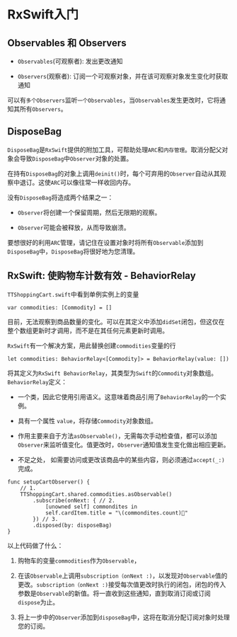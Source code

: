 # RxSwift入门

## Observables 和 Observers

- `Observables`(可观察者): 发出更改通知

- `Observers`(观察者): 订阅一个可观察对象，并在该可观察对象发生变化时获取通知

可以有`多个Observers`监听`一个Observables`，当`Observables`发生更改时，它将通知其所有`Observers`。


## DisposeBag

`DisposeBag`是`RxSwift`提供的附加工具，可帮助处理`ARC`和`内存管理`。取消分配父对象会导致`DisposeBag`中`Observer`对象的处置。

在持有`DisposeBag`的对象上调用`deinit()`时，每个可弃用的`Observer`自动从其观察中退订。这使`ARC`可以像往常一样收回内存。

没有`DisposeBag`将造成两个结果之一：

- `Observer`将创建一个保留周期，然后无限期的观察。

- `Observer`可能会被释放，从而导致崩溃。

要想很好的利用`ARC`管理，请记住在设置对象时将所有`Observable`添加到`DisposeBag`中，`DisposeBag`将很好地为您清理。

## RxSwift: 使购物车计数有效 - BehaviorRelay

`TTShoppingCart.swift`中看到单例实例上的变量

```
var commodities: [Commodity] = []
```
目前，无法观察到商品数量的变化。可以在其定义中添加`didSet`闭包，但这仅在整个数组更新时才调用，而不是在其任何元素更新时调用。

`RxSwift`有一个解决方案，用此替换创建`commodities`变量的行

```
let commodities: BehaviorRelay<[Commodity]> = BehaviorRelay(value: [])
```

将其定义为`RxSwift BehaviorRelay`，其类型为`Swift`的`Commodity`对象数组。`BehaviorRelay`定义：

- 一个类，因此它使用引用语义。这意味着商品引用了`BehaviorRelay`的一个实例。

- 具有一个属性 `value`，将存储`Commodity`对象数组。

- 作用主要来自于方法`asObservable()`，无需每次手动检查值，都可以添加`Observer`来监听值变化。值更改时，`Observer`通知值发生变化做出相应更新。

- 不足之处， 如需要访问或更改该商品中的某些内容，则必须通过`accept(_:)`完成。

```
func setupCartObserver() {
    // 1.
    TTShoppingCart.shared.commodities.asObservable()
        .subscribe(onNext: { // 2.
            [unowned self] commondites in
            self.cardItem.title = "\(commondites.count)🍫"
        }) // 3.
        .disposed(by: disposeBag)
}
```

以上代码做了什么：

1. 购物车的变量`commodities`作为`Observable`，

2. 在该`Observable`上调用`subscription（onNext :)`，以发现对`Observable`值的更改。`subscription（onNext :)`接受每次值更改时执行的闭包，闭包的传入参数是`Observable`的新值。将一直收到这些通知，直到取消订阅或订阅`dispose`为止。

3. 将上一步中的`Observer`添加到`disposeBag`中，这将在取消分配订阅对象时处理您的订阅。
